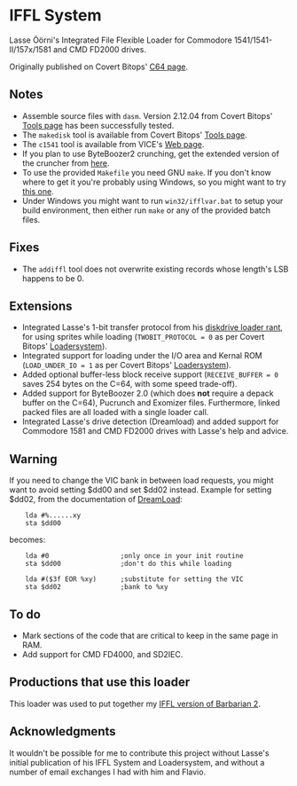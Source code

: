 # IFFL System
Lasse Öörni's Integrated File Flexible Loader for Commodore 1541/1541-II/157x/1581 and CMD FD2000 drives.

Originally published on Covert Bitops' [C64 page](https://cadaver.github.io/rants/iffl.html).

## Notes
- Assemble source files with `dasm`. Version 2.12.04 from Covert Bitops' [Tools page](https://cadaver.github.io/tools.html) has been successfully tested.
- The `makedisk` tool is available from Covert Bitops' [Tools page](https://cadaver.github.io/tools.html).
- The `c1541` tool is available from VICE's [Web page](http://vice-emu.sourceforge.net/index.html#download).
- If you plan to use ByteBoozer2 crunching, get the extended version of the cruncher from [here](https://github.com/luigidifraia/ByteBoozer2).
- To use the provided `Makefile` you need GNU `make`. If you don't know where to get it you're probably using Windows, so you might want to try [this one](http://gnuwin32.sourceforge.net/packages/make.htm).
- Under Windows you might want to run `win32/ifflvar.bat` to setup your build environment, then either run `make` or any of the provided batch files.

## Fixes
- The `addiffl` tool does not overwrite existing records whose length's LSB happens to be 0.

## Extensions
- Integrated Lasse's 1-bit transfer protocol from his [diskdrive loader rant](https://cadaver.github.io/rants/irqload.html), for using sprites while loading (`TWOBIT_PROTOCOL = 0` as per Covert Bitops' [Loadersystem](https://cadaver.github.io/tools.html)).
- Integrated support for loading under the I/O area and Kernal ROM (`LOAD_UNDER_IO = 1` as per Covert Bitops' [Loadersystem](https://cadaver.github.io/tools.html)).
- Added optional buffer-less block receive support (`RECEIVE_BUFFER = 0` saves 254 bytes on the C=64, with some speed trade-off).
- Added support for ByteBoozer 2.0 (which does **not** require a depack buffer on the C=64), Pucrunch and Exomizer files. Furthermore, linked packed files are all loaded with a single loader call.
- Integrated Lasse's drive detection (Dreamload) and added support for Commodore 1581 and CMD FD2000 drives with Lasse's help and advice.

## Warning
If you need to change the VIC bank in between load requests, you might want to avoid setting $dd00 and set $dd02 instead.
Example for setting $dd02, from the documentation of [DreamLoad](https://csdb.dk/release/?id=6093):
```
    lda #%......xy
    sta $dd00
```
becomes:
```
    lda #0                  ;only once in your init routine
    sta $dd00               ;don't do this while loading

    lda #($3f EOR %xy)      ;substitute for setting the VIC
    sta $dd02               ;bank to %xy
```

## To do
- Mark sections of the code that are critical to keep in the same page in RAM.
- Add support for CMD FD4000, and SD2IEC.

## Productions that use this loader
This loader was used to put together my [IFFL version of Barbarian 2](https://www.luigidifraia.com/retroware/#IFFL_version_of_Barbarian_II_for_the_1541_disk_drive).

## Acknowledgments
It wouldn't be possible for me to contribute this project without Lasse's initial publication of his IFFL System and Loadersystem, and without a number of email exchanges I had with him and Flavio.
